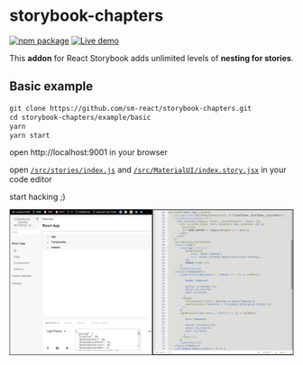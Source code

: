 # storybook-chapters 
[![npm package](https://badge.fury.io/js/storybook-chapters.svg)](https://badge.fury.io/js/storybook-chapters)
[![Live demo](https://img.shields.io/badge/Live%20Demo-%20Storybook-brightgreen.svg)](https://sm-react.github.io/storybook-chapters)

This **addon** for React Storybook adds unlimited levels of **nesting for stories**. 

## Basic example

```shell
git clone https://github.com/sm-react/storybook-chapters.git
cd storybook-chapters/example/basic
yarn
yarn start
```

open http://localhost:9001 in your browser

open [`/src/stories/index.js`](https://github.com/sm-react/storybook-chapters/blob/master/example/basic/src/stories/index.js) and [`/src/MaterialUI/index.story.jsx`](https://github.com/sm-react/storybook-chapters/blob/master/example/basic/src/MaterialUI/index.story.jsx) in your code editor

start hacking ;)

[![preview](doc/chapters-basic.png)](https://raw.githubusercontent.com/sm-react/storybook-chapters/master/example/basic/doc/chapters-basic.png)
